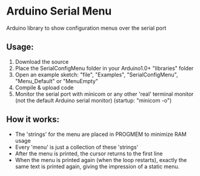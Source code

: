 # Arduino Serial Menu

Arduino library to show configuration menus over the serial port

## Usage:
 1. Download the source
 2. Place the SerialConfigMenu folder in your Arduino1.0+ "libraries" folder
 3. Open an example sketch: "file", "Examples", "SerialConfigMenu", "Menu_Default" or "MenuEmpty"
 4. Compile & upload code
 5. Monitor the serial port with minicom or any other 'real' terminal monitor (not the default Arduino serial monitor) (startup: "minicom -o")

## How it works:
 * The 'strings' for the menu are placed in PROGMEM to minimize RAM usage
 * Every 'menu' is just a collection of these 'strings'
 * After the menu is printed, the cursor returns to the first line
 * When the menu is printed again (when the loop restarts), exactly the same text is printed again, giving the impression of a static menu.

